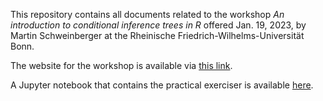 This repository contains all documents related to the workshop *An introduction to conditional inference trees in R* offered Jan. 19, 2023, by Martin Schweinberger at the Rheinische Friedrich-Wilhelms-Universität Bonn.

The website for the workshop is available via [this link](https://martinschweinberger.github.io/TreesUBonn/index.html).

A Jupyter notebook that contains the practical exerciser is available [here](https://colab.research.google.com/drive/1yi0hwcwfl5k01XfmpkEgpOf1jL1ObKcC?usp=sharing). 